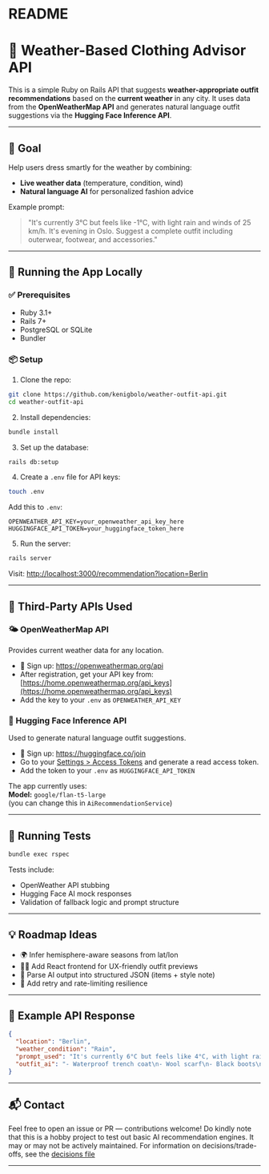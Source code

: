 # README

# 👕 Weather-Based Clothing Advisor API

This is a simple Ruby on Rails API that suggests **weather-appropriate outfit recommendations** based on the **current weather** in any city. It uses data from the **OpenWeatherMap API** and generates natural language outfit suggestions via the **Hugging Face Inference API**.

---

## 🎯 Goal

Help users dress smartly for the weather by combining:
- **Live weather data** (temperature, condition, wind)
- **Natural language AI** for personalized fashion advice

Example prompt:  
> "It's currently 3°C but feels like -1°C, with light rain and winds of 25 km/h. It's evening in Oslo. Suggest a complete outfit including outerwear, footwear, and accessories."

---

## 🚀 Running the App Locally

### ✅ Prerequisites

- Ruby 3.1+
- Rails 7+
- PostgreSQL or SQLite
- Bundler

### 📦 Setup

1. Clone the repo:

```bash
git clone https://github.com/kenigbolo/weather-outfit-api.git
cd weather-outfit-api
```

2. Install dependencies:

```bash
bundle install
```

3. Set up the database:

```bash
rails db:setup
```

4. Create a `.env` file for API keys:

```bash
touch .env
```

Add this to `.env`:

```dotenv
OPENWEATHER_API_KEY=your_openweather_api_key_here
HUGGINGFACE_API_TOKEN=your_huggingface_token_here
```

5. Run the server:

```bash
rails server
```

Visit: [http://localhost:3000/recommendation?location=Berlin](http://localhost:3000/recommendation?location=Berlin)

---

## 🔗 Third-Party APIs Used

### 🌤 OpenWeatherMap API

Provides current weather data for any location.

- 📌 Sign up: https://openweathermap.org/api
- After registration, get your API key from: [https://home.openweathermap.org/api_keys](https://home.openweathermap.org/api_keys)
- Add the key to your `.env` as `OPENWEATHER_API_KEY`

### 🧠 Hugging Face Inference API

Used to generate natural language outfit suggestions.

- 📌 Sign up: https://huggingface.co/join
- Go to your [Settings > Access Tokens](https://huggingface.co/settings/tokens) and generate a read access token.
- Add the token to your `.env` as `HUGGINGFACE_API_TOKEN`

The app currently uses:  
**Model:** `google/flan-t5-large`  
(you can change this in `AiRecommendationService`)

---

## 🧪 Running Tests

```bash
bundle exec rspec
```

Tests include:
- OpenWeather API stubbing
- Hugging Face AI mock responses
- Validation of fallback logic and prompt structure

---

## 💡 Roadmap Ideas

- 🌍 Infer hemisphere-aware seasons from lat/lon
- 🧑‍🎨 Add React frontend for UX-friendly outfit previews
- 🧥 Parse AI output into structured JSON (items + style note)
- 🧪 Add retry and rate-limiting resilience

---

## 🧵 Example API Response

```json
{
  "location": "Berlin",
  "weather_condition": "Rain",
  "prompt_used": "It's currently 6°C but feels like 4°C, with light rain and winds of 25 km/h. It's evening in Berlin. Suggest a complete outfit that includes outerwear, footwear, and accessories.",
  "outfit_ai": "- Waterproof trench coat\n- Wool scarf\n- Black boots\n\nStyle Note: A functional yet stylish choice to keep you warm and dry."
}
```

---

## 📬 Contact

Feel free to open an issue or PR — contributions welcome! Do kindly note that this is a hobby project to test out basic AI recommendation engines. It may or may not be actively maintained. For information on decisions/trade-offs, see the [decisions file](https://github.com/kenigbolo/weather_wardrobe/blob/main/DECISIONS.md)

---
